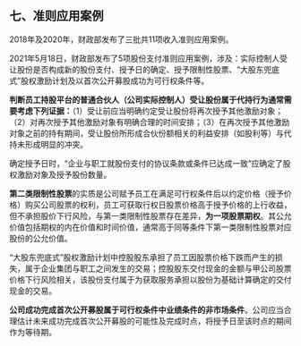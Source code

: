 ## 七、准则应用案例

2018年及2020年，财政部发布了三批共11项收入准则应用案例。

2021年5月18日，财政部发布了5项股份支付准则应用案例，涉及：实际控制人受让股份是否构成新的股份支付、授予日的确定、授予限制性股票、“大股东兜底式”股权激励计划及以首次公开募股成功为可行权条件等。

**判断员工持股平台的普通合伙人（公司实际控制人）受让股份属于代持行为通常需要考虑下列证据：**（1）受让前应当明确约定受让股份将再次授予其他激励对象；（2）对再次授予其他激励对象有明确合理的时间安排；（3）在再次授予其他激励对象之前的持有期间，受让股份所形成合伙份额相关的利益安排（如股利等）与代持未形成明显的冲突。

确定授予日时，“企业与职工就股份支付的协议条款或条件已达成一致”应确定了股权激励对象及授予股份数量。

**第二类限制性股票**的实质是公司赋予员工在满足可行权条件后以约定价格（授予价格）购买公司股票的权利，员工可获取行权日股票价格高于授予价格的上行收益，但不承担股价下行风险，与第一类限制性股票存在差异，**为一项股票期权**。其公允价值包括期权的内在价值和时间价值，通常高于同等条件下第一类限制性股票对应股份的公允价值。

“大股东兜底式”股权激励计划中控股股东承担了员工因股票价格下跌而产生的损失，属于企业集团与职工之间发生的交易；控股股东交付现金的金额与甲公司股票价格下行风险相关，该股份支付属于为获取服务承担以股份为基础计算确定的交付现金的交易。

**公司成功完成首次公开募股属于可行权条件中业绩条件的非市场条件**。公司应当合理估计未来成功完成首次公开募股的可能性及完成时点，将授予日至该时点的期间作为等待期。